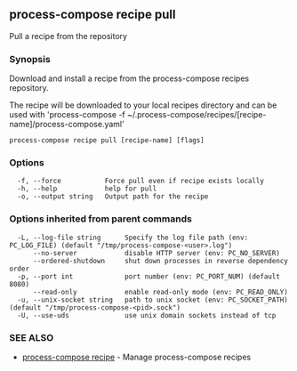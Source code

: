 ## process-compose recipe pull

Pull a recipe from the repository

### Synopsis

Download and install a recipe from the process-compose recipes repository.

The recipe will be downloaded to your local recipes directory and can be used
with 'process-compose -f ~/.process-compose/recipes/[recipe-name]/process-compose.yaml'

```
process-compose recipe pull [recipe-name] [flags]
```

### Options

```
  -f, --force           Force pull even if recipe exists locally
  -h, --help            help for pull
  -o, --output string   Output path for the recipe
```

### Options inherited from parent commands

```
  -L, --log-file string      Specify the log file path (env: PC_LOG_FILE) (default "/tmp/process-compose-<user>.log")
      --no-server            disable HTTP server (env: PC_NO_SERVER)
      --ordered-shutdown     shut down processes in reverse dependency order
  -p, --port int             port number (env: PC_PORT_NUM) (default 8080)
      --read-only            enable read-only mode (env: PC_READ_ONLY)
  -u, --unix-socket string   path to unix socket (env: PC_SOCKET_PATH) (default "/tmp/process-compose-<pid>.sock")
  -U, --use-uds              use unix domain sockets instead of tcp
```

### SEE ALSO

* [process-compose recipe](process-compose_recipe.md)	 - Manage process-compose recipes

